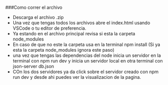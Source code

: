 ###Como correr el archivo 

- Descarga el archivo .zip
- Una vez que tengas todos los archivos abre el index.html usando VSCode o tu editor de preferencia.
- Ya estando en el archivo principal revisa si esta la carpeta node_modules
- En caso de que no este la carpeta usa en la terminal npm install (Si ya esta la carpeta node_modules ignora este paso)
- una vez que tengas las dependencias del node inicia un servidor en la terminal con npm run dev y inicia un servidor local en otra terminal con json-server db.json
- COn los dos servidores ya da click sobre el servidor creado con npm run dev y desde ahi puedes ver la visualizacion de la pagina.
